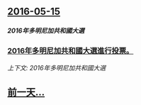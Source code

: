 ## [2016-05-15](/news/2016/05/15/index.md)

##### 2016年多明尼加共和國大選
### [2016年多明尼加共和國大選進行投票。 ](/news/2016/05/15/2016年多明尼加共和國大選進行投票.md)
_上下文: 2016年多明尼加共和國大選_

## [前一天...](/news/2016/05/14/index.md)

